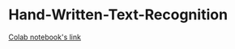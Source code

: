 # Hand-Written-Text-Recognition

[Colab notebook's link](https://colab.research.google.com/drive/1KvHltkBKWT_3As9JBg_dXkaMgafMZNP3?usp=sharing)
